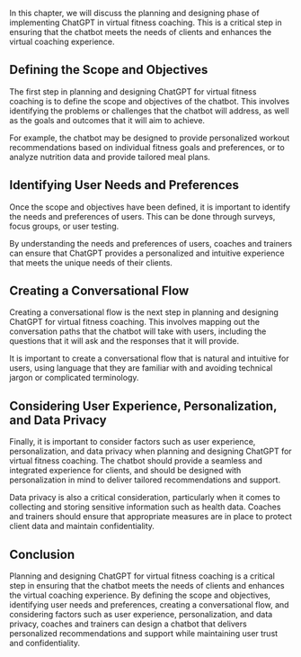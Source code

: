 
In this chapter, we will discuss the planning and designing phase of implementing ChatGPT in virtual fitness coaching. This is a critical step in ensuring that the chatbot meets the needs of clients and enhances the virtual coaching experience.

Defining the Scope and Objectives
---------------------------------

The first step in planning and designing ChatGPT for virtual fitness coaching is to define the scope and objectives of the chatbot. This involves identifying the problems or challenges that the chatbot will address, as well as the goals and outcomes that it will aim to achieve.

For example, the chatbot may be designed to provide personalized workout recommendations based on individual fitness goals and preferences, or to analyze nutrition data and provide tailored meal plans.

Identifying User Needs and Preferences
--------------------------------------

Once the scope and objectives have been defined, it is important to identify the needs and preferences of users. This can be done through surveys, focus groups, or user testing.

By understanding the needs and preferences of users, coaches and trainers can ensure that ChatGPT provides a personalized and intuitive experience that meets the unique needs of their clients.

Creating a Conversational Flow
------------------------------

Creating a conversational flow is the next step in planning and designing ChatGPT for virtual fitness coaching. This involves mapping out the conversation paths that the chatbot will take with users, including the questions that it will ask and the responses that it will provide.

It is important to create a conversational flow that is natural and intuitive for users, using language that they are familiar with and avoiding technical jargon or complicated terminology.

Considering User Experience, Personalization, and Data Privacy
--------------------------------------------------------------

Finally, it is important to consider factors such as user experience, personalization, and data privacy when planning and designing ChatGPT for virtual fitness coaching. The chatbot should provide a seamless and integrated experience for clients, and should be designed with personalization in mind to deliver tailored recommendations and support.

Data privacy is also a critical consideration, particularly when it comes to collecting and storing sensitive information such as health data. Coaches and trainers should ensure that appropriate measures are in place to protect client data and maintain confidentiality.

Conclusion
----------

Planning and designing ChatGPT for virtual fitness coaching is a critical step in ensuring that the chatbot meets the needs of clients and enhances the virtual coaching experience. By defining the scope and objectives, identifying user needs and preferences, creating a conversational flow, and considering factors such as user experience, personalization, and data privacy, coaches and trainers can design a chatbot that delivers personalized recommendations and support while maintaining user trust and confidentiality.
